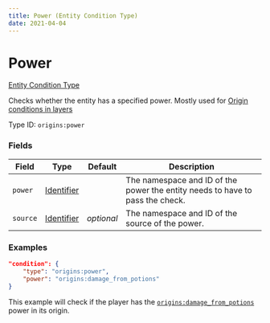 ```yaml
---
title: Power (Entity Condition Type)
date: 2021-04-04
---
```


# Power

[Entity Condition Type](../entity_condition_types.md)

Checks whether the entity has a specified power. Mostly used for [Origin conditions in layers](../../guides/data/origin_conditions_in_layers.md)

Type ID: `origins:power`


### Fields

Field  | Type | Default | Description
-------|------|---------|-------------
`power` | [Identifier](../data_types/identifier.md) | | The namespace and ID of the power the entity needs to have to pass the check.
`source` | [Identifier](../data_types/identifier.md) | _optional_ | The namespace and ID of the source of the power.


### Examples

```json
"condition": {
    "type": "origins:power",
    "power": "origins:damage_from_potions"
}
```

This example will check if the player has the [`origins:damage_from_potions`](https://github.com/apace100/origins-fabric/blob/master/src/main/resources/data/origins/powers/damage_from_potions.json) power in its origin.

